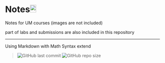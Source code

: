 # Notes<img src="https://upload.wikimedia.org/wikipedia/en/thumb/6/63/University_of_Malaya_coat_of_arms.svg/160px-University_of_Malaya_coat_of_arms.svg.png" display="inline-block" width="20em" height="25em" style="margin-bottom:-1em ">

Notes  for UM courses (images are not included)

part of labs and submissions are also included in this repository 

****

Using Markdown with Math Syntax extend

>  ![GitHub last commit][commit] ![GitHub repo size][size] 



[commit]: https://img.shields.io/github/last-commit/sirmegamu/Notes?logo=github
[size]:https://img.shields.io/github/repo-size/sirmegamu/notes
